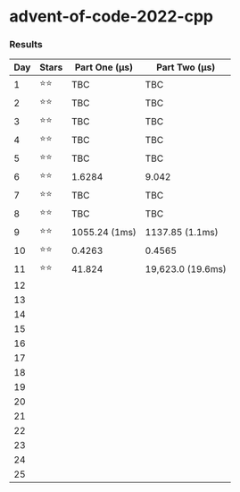 # advent-of-code-2022-cpp


### Results

| Day | Stars | Part One (μs) | Part Two (μs)     |
|-----|-------|---------------|-------------------|
| 1   | ⭐⭐    | TBC           | TBC               |
| 2   | ⭐⭐    | TBC           | TBC               |
| 3   | ⭐⭐    | TBC           | TBC               |
| 4   | ⭐⭐    | TBC           | TBC               |
| 5   | ⭐⭐    | TBC           | TBC               |
| 6   | ⭐⭐    | 1.6284        | 9.042             |
| 7   | ⭐⭐    | TBC           | TBC               |
| 8   | ⭐⭐    | TBC           | TBC               |
| 9   | ⭐⭐    | 1055.24 (1ms) | 1137.85 (1.1ms)   |
| 10  | ⭐⭐    | 0.4263        | 0.4565            |
| 11  | ⭐⭐    | 41.824        | 19,623.0 (19.6ms) |
| 12  |       |               |                   |
| 13  |       |               |                   |
| 14  |       |               |                   |
| 15  |       |               |                   |
| 16  |       |               |                   |
| 17  |       |               |                   |
| 18  |       |               |                   |
| 19  |       |               |                   |
| 20  |       |               |                   |
| 21  |       |               |                   |
| 22  |       |               |                   |
| 23  |       |               |                   |
| 24  |       |               |                   |
| 25  |       |               |                   |